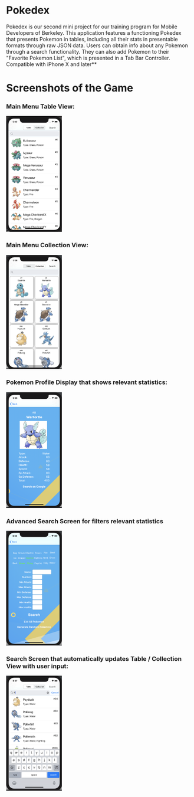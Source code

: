 # Pokedex
Pokedex is our second mini project for our training program for Mobile Developers of Berkeley. This application features a functioning Pokedex that presents Pokemon in tables, including all their stats in presentable formats through raw JSON data. Users can obtain info about any Pokemon through a search functionality. They can also add Pokemon to their "Favorite Pokemon List", which is presented in a Tab Bar Controller. Compatible with iPhone X and later**

<h1>Screenshots of the Game</h1>

<h3>Main Menu Table View:</h3>
<img src="screenshots/img1.png" width="30%">
<h3>Main Menu Collection View:</h3>
<img src="screenshots/img3.png" width="30%">
<h3>Pokemon Profile Display that shows relevant statistics:</h3>
<img src="screenshots/img2.png" width="30%">
<h3>Advanced Search Screen for filters relevant statistics</h3>
<img src="screenshots/img4.png" width="30%">
<h3>Search Screen that automatically updates Table / Collection View with user input:</h3>
<img src="screenshots/img5.png" width="30%">
